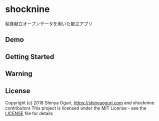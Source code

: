 # shocknine

給食献立オープンデータを用いた献立アプリ

## Demo

## Getting Started

## Warning

## License
Copyright (c) 2018 Shinya Oguri, https://shinyaoguri.com and shocknine contributors
This project is licensed under the MIT License - see the [LICENSE](LICENSE) file for details

